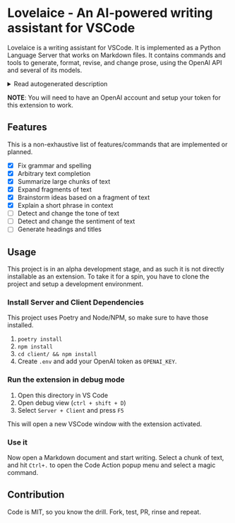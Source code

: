 # Lovelaice - An AI-powered writing assistant for VSCode

Lovelaice is a writing assistant for VSCode. It is implemented as a Python Language Server that works on Markdown files.
It contains commands and tools to generate, format, revise, and change prose, using the OpenAI API and several of its models.


<details>
<summary>Read autogenerated description</summary>

> The following was mostly written using Lovelaice.

Lovelaice is a text editing platform that seeks to provide users with a range of features to enhance their writing. It utilizes OpenAI's models to provide auto-completion, text formatting, and revision suggestions. This means that users can take advantage of the models' predictive capabilities to save time and energy on mundane tasks. Additionally, Lovelaice will provide tools to generate summaries, headlines, and titles. These tools use AI to quickly generate content that is tailored to the user's needs. Finally, Lovelaice provides feedback on sentence structure to ensure that users can write in an effective and organized manner. This feedback is based on the models' understanding of grammar and syntax, ensuring accuracy and consistency. In short, Lovelaice provides a comprehensive suite of features that can help users write better and faster.

In addition to its writing assistance capabilities, Lovelaice will also offer AI-assisted text analytics. This allows users to gain insight into the sentiment, topics, and key phrases in the text they are writing. The AI-powered text analytics feature can also generate summaries of the text, helping the user to understand the key points of the text and quickly identify any areas that need further development or refinement. The text analytics feature can help users better understand their own work, as well as quickly and accurately understand the work of others when reading and reviewing documents.

</details>

**NOTE**: You will need to have an OpenAI account and setup your token for this extension to work.

## Features

This is a non-exhaustive list of features/commands that are implemented or planned.

- [x] Fix grammar and spelling
- [x] Arbitrary text completion
- [x] Summarize large chunks of text
- [x] Expand fragments of text
- [x] Brainstorm ideas based on a fragment of text
- [x] Explain a short phrase in context
- [ ] Detect and change the tone of text
- [ ] Detect and change the sentiment of text
- [ ] Generate headings and titles

## Usage

This project is in an alpha development stage, and as such it is not directly installable as an extension. To take it for a spin, you have to clone the project and setup a development environment.

### Install Server and Client Dependencies

This project uses Poetry and Node/NPM, so make sure to have those installed.

1. `poetry install`
2. `npm install`
3. `cd client/ && npm install`
4. Create `.env` and add your OpenAI token as `OPENAI_KEY`.

### Run the extension in debug mode

1. Open this directory in VS Code
2. Open debug view (`ctrl + shift + D`)
3. Select `Server + Client` and press `F5`

This will open a new VSCode window with the extension activated.

### Use it

Now open a Markdown document and start writing. Select a chunk of text, and hit `Ctrl+.` to open the Code Action popup menu and select a magic command.

## Contribution

Code is MIT, so you know the drill. Fork, test, PR, rinse and repeat.
